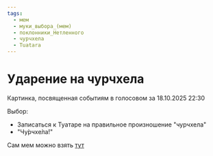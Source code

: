 ```yaml
---
tags:
  - мем
  - муки_выбора_(мем)
  - поклонники_Нетленного
  - чурчхела
  - Tuatara
---
```

# Ударение на чурчхела

Картинка, посвященная событиям в голосовом за 18.10.2025 22:30

Выбор:

* Записаться к Туатаре на правильное произношение "чурчхела"
* "Чу́рчхе́ла́!"

Сам мем можно взять [тут](https://www.meme-arsenal.com/create/template/11291094)
